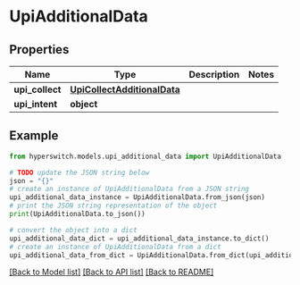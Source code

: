 # UpiAdditionalData


## Properties

Name | Type | Description | Notes
------------ | ------------- | ------------- | -------------
**upi_collect** | [**UpiCollectAdditionalData**](UpiCollectAdditionalData.md) |  | 
**upi_intent** | **object** |  | 

## Example

```python
from hyperswitch.models.upi_additional_data import UpiAdditionalData

# TODO update the JSON string below
json = "{}"
# create an instance of UpiAdditionalData from a JSON string
upi_additional_data_instance = UpiAdditionalData.from_json(json)
# print the JSON string representation of the object
print(UpiAdditionalData.to_json())

# convert the object into a dict
upi_additional_data_dict = upi_additional_data_instance.to_dict()
# create an instance of UpiAdditionalData from a dict
upi_additional_data_from_dict = UpiAdditionalData.from_dict(upi_additional_data_dict)
```
[[Back to Model list]](../README.md#documentation-for-models) [[Back to API list]](../README.md#documentation-for-api-endpoints) [[Back to README]](../README.md)



